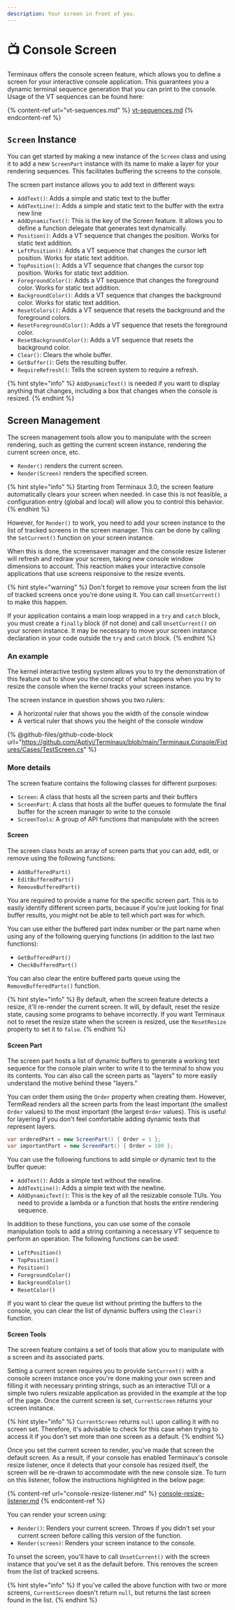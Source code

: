 ```yaml
---
description: Your screen in front of you.
---
```


# 📺 Console Screen

Terminaux offers the console screen feature, which allows you to define a screen for your interactive console application. This guarantees you a dynamic terminal sequence generation that you can print to the console. Usage of the VT sequences can be found here:

{% content-ref url="vt-sequences.md" %}
[vt-sequences.md](vt-sequences.md)
{% endcontent-ref %}

## `Screen` Instance

You can get started by making a new instance of the `Screen` class and using it to add a new `ScreenPart` instance with its name to make a layer for your rendering sequences. This facilitates buffering the screens to the console.

The screen part instance allows you to add text in different ways:

* `AddText()`: Adds a simple and static text to the buffer
* `AddTextLine()`: Adds a simple and static text to the buffer with the extra new line
* `AddDynamicText()`: This is the key of the Screen feature. It allows you to define a function delegate that generates text dynamically.
* `Position()`: Adds a VT sequence that changes the position. Works for static text addition.
* `LeftPosition()`: Adds a VT sequence that changes the cursor left position. Works for static text addition.
* `TopPosition()`: Adds a VT sequence that changes the cursor top position. Works for static text addition.
* `ForegroundColor()`: Adds a VT sequence that changes the foreground color. Works for static text addition.
* `BackgroundColor()`: Adds a VT sequence that changes the background color. Works for static text addition.
* `ResetColors()`: Adds a VT sequence that resets the background and the foreground colors.
* `ResetForegroundColor()`: Adds a VT sequence that resets the foreground color.
* `ResetBackgroundColor()`: Adds a VT sequence that resets the background color.
* `Clear()`: Clears the whole buffer.
* `GetBuffer()`: Gets the resulting buffer.
* `RequireRefresh()`: Tells the screen system to require a refresh.

{% hint style="info" %}
`AddDynamicText()` is needed if you want to display anything that changes, including a box that changes when the console is resized.
{% endhint %}

## Screen Management

The screen management tools allow you to manipulate with the screen rendering, such as getting the current screen instance, rendering the current screen once, etc.

* `Render()` renders the current screen.
* `Render(Screen)` renders the specified screen.

{% hint style="info" %}
Starting from Terminaux 3.0, the screen feature automatically clears your screen when needed. In case this is not feasible, a configuration entry (global and local) will allow you to control this behavior.
{% endhint %}

However, for `Render()` to work, you need to add your screen instance to the list of tracked screens in the screen manager. This can be done by calling the `SetCurrent()` function on your screen instance.

When this is done, the screensaver manager and the console resize listener will refresh and redraw your screen, taking new console window dimensions to account. This reaction makes your interactive console applications that use screens responsive to the resize events.

{% hint style="warning" %}
Don't forget to remove your screen from the list of tracked screens once you're done using it. You can call `UnsetCurrent()` to make this happen.

If your application contains a main loop wrapped in a `try` and `catch` block, you must create a `finally` block (if not done) and call `UnsetCurrent()` on your screen instance. It may be necessary to move your screen instance declaration in your code outside the `try` and `catch` block.
{% endhint %}

### An example

The kernel interactive testing system allows you to try the demonstration of this feature out to show you the concept of what happens when you try to resize the console when the kernel tracks your screen instance.

The screen instance in question shows you two rulers:

* A horizontal ruler that shows you the width of the console window
* A vertical ruler that shows you the height of the console window

{% @github-files/github-code-block url="https://github.com/Aptivi/Terminaux/blob/main/Terminaux.Console/Fixtures/Cases/TestScreen.cs" %}

### More details

The screen feature contains the following classes for different purposes:

* `Screen`: A class that hosts all the screen parts and their buffers
* `ScreenPart`: A class that hosts all the buffer queues to formulate the final buffer for the screen manager to write to the console
* `ScreenTools`: A group of API functions that manipulate with the screen

#### Screen

The screen class hosts an array of screen parts that you can add, edit, or remove using the following functions:

* `AddBufferedPart()`
* `EditBufferedPart()`
* `RemoveBufferedPart()`

You are required to provide a name for the specific screen part. This is to easily identify different screen parts, because if you're just looking for final buffer results, you might not be able to tell which part was for which.

You can use either the buffered part index number or the part name when using any of the following querying functions (in addition to the last two functions):

* `GetBufferedPart()`
* `CheckBufferedPart()`

You can also clear the entire buffered parts queue using the `RemoveBufferedParts()` function.

{% hint style="info" %}
By default, when the screen feature detects a resize, it'll re-render the current screen. It will, by default, reset the resize state, causing some programs to behave incorrectly. If you want Terminaux not to reset the resize state when the screen is resized, use the `ResetResize` property to set it to `false`.
{% endhint %}

#### Screen Part

The screen part hosts a list of dynamic buffers to generate a working text sequence for the console plain writer to write it to the terminal to show you its contents. You can also call the screen parts as "layers" to more easily understand the motive behind these "layers."

You can order them using the `Order` property when creating them. However, TermRead renders all the screen parts from the least important (the smallest `Order` values) to the most important (the largest `Order` values). This is useful for layering if you don't feel comfortable adding dynamic texts that represent layers.

```csharp
var orderedPart = new ScreenPart() { Order = 1 };
var importantPart = new ScreenPart() { Order = 100 };
```

You can use the following functions to add simple or dynamic text to the buffer queue:

* `AddText()`: Adds a simple text without the newline.
* `AddTextLine()`: Adds a simple text with the newline.
* `AddDynamicText()`: This is the key of all the resizable console TUIs. You need to provide a lambda or a function that hosts the entire rendering sequence.

In addition to these functions, you can use some of the console manipulation tools to add a string containing a necessary VT sequence to perform an operation. The following functions can be used:

* `LeftPosition()`
* `TopPosition()`
* `Position()`
* `ForegroundColor()`
* `BackgroundColor()`
* `ResetColor()`

If you want to clear the queue list without printing the buffers to the console, you can clear the list of dynamic buffers using the `Clear()` function.

#### Screen Tools

The screen feature contains a set of tools that allow you to manipulate with a screen and its associated parts.

Setting a current screen requires you to provide `SetCurrent()` with a console screen instance once you're done making your own screen and filling it with necessary printing strings, such as an interactive TUI or a simple two rulers resizable application as provided in the example at the top of the page. Once the current screen is set, `CurrentScreen` returns your screen instance.

{% hint style="info" %}
`CurrentScreen` returns `null` upon calling it with no screen set. Therefore, it's advisable to check for this case when trying to access it if you don't set more than one screen as a default.
{% endhint %}

Once you set the current screen to render, you've made that screen the default screen. As a result, if your console has enabled Terminaux's console resize listener, once it detects that your console has resized itself, the screen will be re-drawn to accommodate with the new console size. To turn on this listener, follow the instructions highlighted in the below page:

{% content-ref url="console-resize-listener.md" %}
[console-resize-listener.md](console-resize-listener.md)
{% endcontent-ref %}

You can render your screen using:

* `Render()`: Renders your current screen. Throws if you didn't set your current screen before calling this version of the function.
* `Render(screen)`: Renders your screen instance to the console.

To unset the screen, you'll have to call `UnsetCurrent()` with the screen instance that you've set it as the default before. This removes the screen from the list of tracked screens.

{% hint style="info" %}
If you've called the above function with two or more screens, `CurrentScreen` doesn't return `null`, but returns the last screen found in the list.
{% endhint %}
